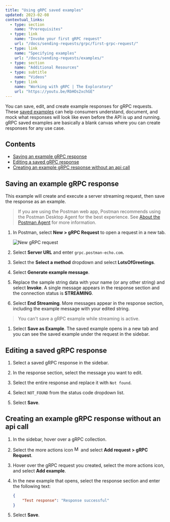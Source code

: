```yaml
---
title: "Using gRPC saved examples"
updated: 2023-02-08
contextual_links:
  - type: section
    name: "Prerequisites"
  - type: link
    name: "Invoke your first gRPC request"
    url: "/docs/sending-requests/grpc/first-grpc-request/"
  - type: link
    name: "Specifying examples"
    url: "/docs/sending-requests/examples/"
  - type: section
    name: "Additional Resources"
  - type: subtitle
    name: "Videos"
  - type: link
    name: "Working with gRPC | The Exploratory"
    url: "https://youtu.be/RbHOs2xchGE"
---
```


You can save, edit, and create example responses for gRPC requests. These [saved examples](/docs/sending-requests/examples/) can help consumers understand, document, and mock what responses will look like even before the API is up and running. gRPC saved examples are basically a blank canvas where you can create responses for any use case.

## Contents

* [Saving an example gRPC response](#saving-an-example-grpc-response)
* [Editing a saved gRPC response](#editing-a-saved-grpc-response)
* [Creating an example gRPC response without an api call](#creating-an-example-grpc-response-without-an-api-call)

## Saving an example gRPC response

This example will create and execute a server streaming request, then save the response as an example.

> If you are using the Postman web app, Postman recommends using the Postman Desktop Agent for the best experience. See [About the Postman Agent](/docs/getting-started/about-postman-agent/) for more information.

1. In Postman, select  **New > gRPC Request** to open a request in a new tab.

    <img src="https://assets.postman.com/postman-docs/v10/grpc-new-request.gif" alt="New gRPC request" />

1. Select **Server URL** and enter `grpc.postman-echo.com`.

1. Select the **Select a method** dropdown and select **LotsOfGreetings**.

1. Select **Generate example message**.

1. Replace the sample string data with your name (or any other string) and select **Invoke**. A single message appears in the response section and the connection status is **STREAMING**.

1. Select **End Streaming**. More messages appear in the response section, including the example message with your edited string.

  > You can't save a gRPC example while streaming is active.

1. Select **Save as Example**. The saved example opens in a new tab and you can see the saved example under the request in the sidebar.

## Editing a saved gRPC response

1. Select a saved gRPC response in the sidebar.

1. In the response section, select the message you want to edit.

1. Select the entire response and replace it with `Not found`.

1. Select `NOT_FOUND` from the status code dropdown list.

1. Select **Save**.

## Creating an example gRPC response without an api call

1. In the sidebar, hover over a gRPC collection.

1. Select the more actions icon <img alt="More actions icon" src="https://assets.postman.com/postman-docs/icon-more-actions-v9.jpg#icon" width="16px"> and select **Add request > gRPC Request**.

1. Hover over the gRPC request you created, select the more actions icon, and select **Add example**.

1. In the new example that opens, select the response section and enter the following text:

    ``` json
    {
        "Test response": "Response successful"
    }

1. Select **Save**.
